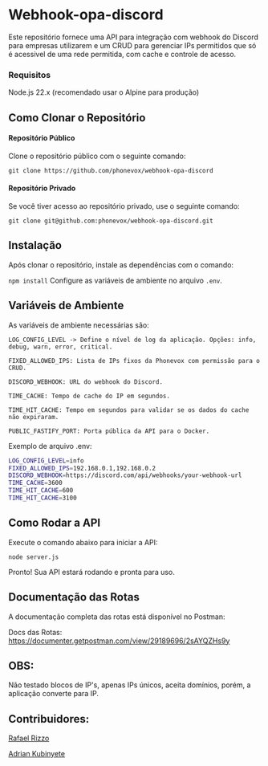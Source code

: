 # Webhook-opa-discord
Este repositório fornece uma API para integração com webhook do Discord para empresas utilizarem e um CRUD para gerenciar IPs permitidos que só é acessivel de uma rede permitida, com cache e controle de acesso.

### Requisitos
Node.js 22.x (recomendado usar o Alpine para produção)

## Como Clonar o Repositório
#### Repositório Público

Clone o repositório público com o seguinte comando:

`git clone https://github.com/phonevox/webhook-opa-discord`

#### Repositório Privado
Se você tiver acesso ao repositório privado, use o seguinte comando:

`git clone git@github.com:phonevox/webhook-opa-discord.git`

## Instalação
Após clonar o repositório, instale as dependências com o comando:

`npm install`
Configure as variáveis de ambiente no arquivo `.env`.

## Variáveis de Ambiente
As variáveis de ambiente necessárias são:


`LOG_CONFIG_LEVEL -> Define o nível de log da aplicação. Opções: info, debug, warn, error, critical.`

`FIXED_ALLOWED_IPS: Lista de IPs fixos da Phonevox com permissão para o CRUD.`

`DISCORD_WEBHOOK: URL do webhook do Discord.`

`TIME_CACHE: Tempo de cache do IP em segundos.`

`TIME_HIT_CACHE: Tempo em segundos para validar se os dados do cache não expiraram.`

`PUBLIC_FASTIFY_PORT: Porta pública da API para o Docker.`


Exemplo de arquivo .env:

````bash
LOG_CONFIG_LEVEL=info
FIXED_ALLOWED_IPS=192.168.0.1,192.168.0.2
DISCORD_WEBHOOK=https://discord.com/api/webhooks/your-webhook-url
TIME_CACHE=3600
TIME_HIT_CACHE=600
TIME_HIT_CACHE=3100
````

## Como Rodar a API
Execute o comando abaixo para iniciar a API:

`node server.js`

Pronto! Sua API estará rodando e pronta para uso.

## Documentação das Rotas
A documentação completa das rotas está disponível no Postman:

Docs das Rotas: https://documenter.getpostman.com/view/29189696/2sAYQZHs9y

## OBS:
Não testado blocos de IP's, apenas IPs únicos, aceita domínios, porém, a aplicação converte para IP.

## Contribuidores:

<a href="https://www.linkedin.com/in/rafael-rizzo-breschi-b02547216/" target="_blank">Rafael Rizzo</a>

<a href="https://www.linkedin.com/in/adrian-kubinyete-a35346291/" target="_blank">Adrian Kubinyete</a>

